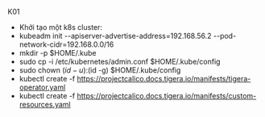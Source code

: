 K01
- Khởi tạo một k8s cluster: 
 - kubeadm init --apiserver-advertise-address=192.168.56.2 --pod-network-cidr=192.168.0.0/16
 - mkdir -p $HOME/.kube
 - sudo cp -i /etc/kubernetes/admin.conf $HOME/.kube/config
 - sudo chown $(id -u):$(id -g) $HOME/.kube/config
 - kubectl create -f https://projectcalico.docs.tigera.io/manifests/tigera-operator.yaml
 - kubectl create -f https://projectcalico.docs.tigera.io/manifests/custom-resources.yaml
 